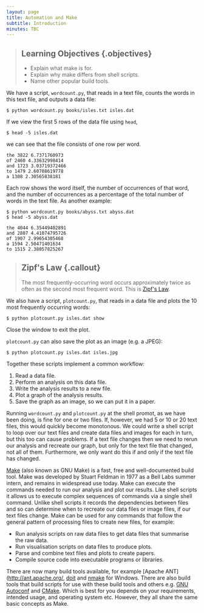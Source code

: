 ```yaml
---
layout: page
title: Automation and Make
subtitle: Introduction
minutes: TBC
---
```


> ## Learning Objectives {.objectives}
>
> * Explain what make is for.
> * Explain why make differs from shell scripts.
> * Name other popular build tools.

We have a script, `wordcount.py`, that reads in a text file, counts the words in this text file, and outputs a data file:

~~~ {.bash}
$ python wordcount.py books/isles.txt isles.dat
~~~

If we view the first 5 rows of the data file using `head`,

~~~ {.bash}
$ head -5 isles.dat
~~~

we can see that the file consists of one row per word. 

~~~ {.output}
the 3822 6.7371760973
of 2460 4.33632998414
and 1723 3.03719372466
to 1479 2.60708619778
a 1308 2.30565838181
~~~

Each row shows the word itself, the number of occurrences of that word, and the number of occurrences as a percentage of the total number of words in the text file. As another example:

~~~ {.bash}
$ python wordcount.py books/abyss.txt abyss.dat
$ head -5 abyss.dat
~~~

~~~ {.output}
the 4044 6.35449402891
and 2807 4.41074795726
of 1907 2.99654305468
a 1594 2.50471401634
to 1515 2.38057825267
~~~

> ## Zipf's Law {.callout}
>
> The most frequently-occurring word occurs approximately twice as often as the second most frequent word. This is [Zipf's Law](http://en.wikipedia.org/wiki/Zipf%27s_law).

We also have a script, `plotcount.py`, that reads in a data file and plots the 10 most frequently occurring words:

~~~ {.bash}
$ python plotcount.py isles.dat show
~~~

Close the window to exit the plot.

`plotcount.py` can also save the plot as an image (e.g. a JPEG):

~~~ {.bash}
$ python plotcount.py isles.dat isles.jpg
~~~

Together these scripts implement a common workflow:

1.  Read a data file.
2.  Perform an analysis on this data file.
3.  Write the analysis results to a new file.
4.  Plot a graph of the analysis results.
5.  Save the graph as an image, so we can put it in a paper.

Running `wordcount.py` and `plotcount.py` at the shell promot, as we have been doing, is fine for one or two files. If, however, we had 5 or 10 or 20 text files, this would quickly become monotonous. We could write a shell script to loop over our text files and create data files and images for each in turn, but this too can cause problems. If a text file changes then we need to rerun our analysis and recreate our graph, but only for the text file that changed, not all of them. Furthermore, we only want do this if and only if the text file has changed.

[Make](http://www.gnu.org/software/make/) (also known as GNU Make) is a fast, free and well-documented build tool. Make was developed by Stuart Feldman in 1977 as a Bell Labs summer intern, and remains in widespread use today. Make can execute the commands needed to run our analysis and plot our results. Like shell scripts it allows us to execute complex sequences of commands via a single shell command. Unlike shell scripts it records the dependencies between files and so can determine when to recreate our data files or image files, if our text files change. Make can be used for any commands that follow the general pattern of processing files to create new files, for example:

* Run analysis scripts on raw data files to get data files that summarise the raw data.
* Run visualisation scripts on data files to produce plots.
* Parse and combine text files and plots to create papers.
* Compile source code into executable programs or libraries.

There are now many build tools available, for example [Apache ANT](http://ant.apache.org/, [doit](http://pydoit.org/) and [nmake](https://msdn.microsoft.com/en-us/library/dd9y37ha.aspx) for Windows. There are also build tools that build scripts for use with these build tools and others e.g. [GNU Autoconf](http://www.gnu.org/software/autoconf/autoconf.html) and [CMake](http://www.cmake.org/). Which is best for you depends on your requirements, intended usage, and operating system etc. However, they all share the same basic concepts as Make.
